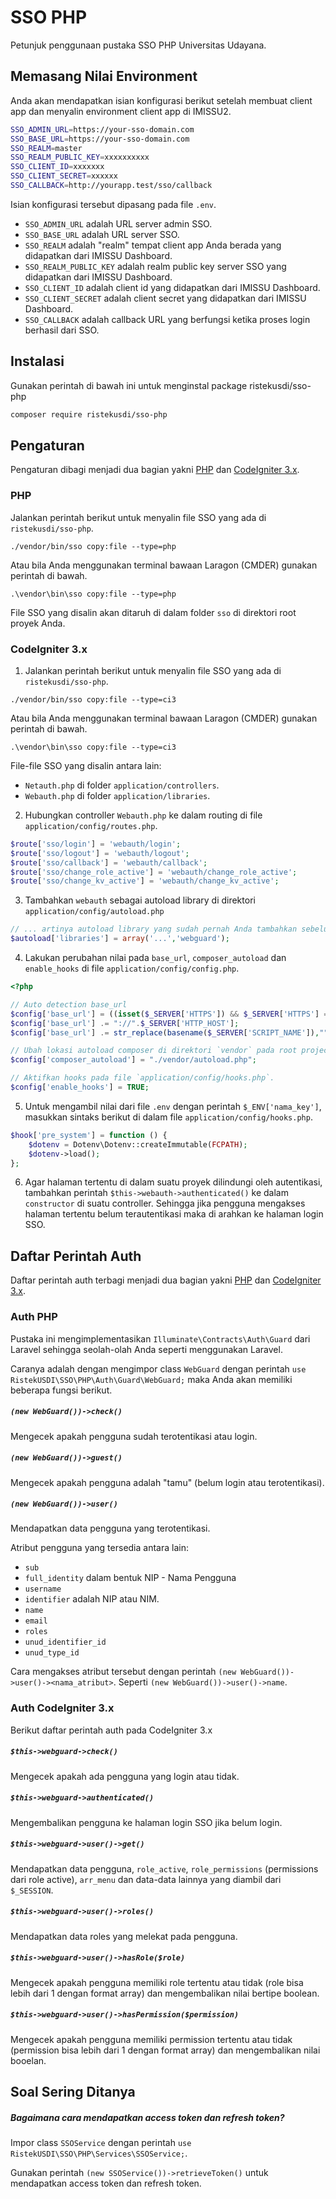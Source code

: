 # SSO PHP

Petunjuk penggunaan pustaka SSO PHP Universitas Udayana.

## Memasang Nilai Environment

Anda akan mendapatkan isian konfigurasi berikut setelah membuat client app dan menyalin environment client app di IMISSU2.

```bash
SSO_ADMIN_URL=https://your-sso-domain.com
SSO_BASE_URL=https://your-sso-domain.com
SSO_REALM=master
SSO_REALM_PUBLIC_KEY=xxxxxxxxxx
SSO_CLIENT_ID=xxxxxxx
SSO_CLIENT_SECRET=xxxxxx
SSO_CALLBACK=http://yourapp.test/sso/callback
```

Isian konfigurasi tersebut dipasang pada file `.env`.

- `SSO_ADMIN_URL` adalah URL server admin SSO.
- `SSO_BASE_URL` adalah URL server SSO.
- `SSO_REALM` adalah "realm" tempat client app Anda berada yang didapatkan dari IMISSU Dashboard.
- `SSO_REALM_PUBLIC_KEY` adalah realm public key server SSO yang didapatkan dari IMISSU Dashboard.
- `SSO_CLIENT_ID` adalah client id yang didapatkan dari IMISSU Dashboard.
- `SSO_CLIENT_SECRET` adalah client secret yang didapatkan dari IMISSU Dashboard.
- `SSO_CALLBACK` adalah callback URL yang berfungsi ketika proses login berhasil dari SSO.

## Instalasi

Gunakan perintah di bawah ini untuk menginstal package ristekusdi/sso-php

```bash
composer require ristekusdi/sso-php
```

## Pengaturan

Pengaturan dibagi menjadi dua bagian yakni [PHP](#php) dan [CodeIgniter 3.x](#codeigniter-3-x).

### PHP

Jalankan perintah berikut untuk menyalin file SSO yang ada di `ristekusdi/sso-php`.

```
./vendor/bin/sso copy:file --type=php
```

Atau bila Anda menggunakan terminal bawaan Laragon (CMDER) gunakan perintah di bawah.

```
.\vendor\bin\sso copy:file --type=php
```

File SSO yang disalin akan ditaruh di dalam folder `sso` di direktori root proyek Anda.

### CodeIgniter 3.x

1. Jalankan perintah berikut untuk menyalin file SSO yang ada di `ristekusdi/sso-php`.

```
./vendor/bin/sso copy:file --type=ci3
```

Atau bila Anda menggunakan terminal bawaan Laragon (CMDER) gunakan perintah di bawah.

```
.\vendor\bin\sso copy:file --type=ci3
```

File-file SSO yang disalin antara lain:

- `Netauth.php` di folder `application/controllers`.
- `Webauth.php` di folder `application/libraries`.

2. Hubungkan controller `Webauth.php` ke dalam routing di file `application/config/routes.php`.

```php
$route['sso/login'] = 'webauth/login';
$route['sso/logout'] = 'webauth/logout';
$route['sso/callback'] = 'webauth/callback';
$route['sso/change_role_active'] = 'webauth/change_role_active';
$route['sso/change_kv_active'] = 'webauth/change_kv_active';
```

3. Tambahkan `webauth` sebagai autoload library di direktori `application/config/autoload.php`

```php
// ... artinya autoload library yang sudah pernah Anda tambahkan sebelumnya
$autoload['libraries'] = array('...','webguard');
```

4. Lakukan perubahan nilai pada `base_url`, `composer_autoload` dan `enable_hooks` di file `application/config/config.php`.

```php
<?php

// Auto detection base_url
$config['base_url'] = ((isset($_SERVER['HTTPS']) && $_SERVER['HTTPS'] == "on") ? "https" : "http");
$config['base_url'] .= "://".$_SERVER['HTTP_HOST'];
$config['base_url'] .= str_replace(basename($_SERVER['SCRIPT_NAME']),"",$_SERVER['SCRIPT_NAME']);

// Ubah lokasi autoload composer di direktori `vendor` pada root project.
$config['composer_autoload'] = "./vendor/autoload.php";

// Aktifkan hooks pada file `application/config/hooks.php`.
$config['enable_hooks'] = TRUE;
```

5. Untuk mengambil nilai dari file `.env` dengan perintah `$_ENV['nama_key']`, masukkan sintaks berikut di dalam file `application/config/hooks.php`.

```php
$hook['pre_system'] = function () {
    $dotenv = Dotenv\Dotenv::createImmutable(FCPATH);
    $dotenv->load();
};
```

6. Agar halaman tertentu di dalam suatu proyek dilindungi oleh autentikasi, tambahkan perintah `$this->webauth->authenticated()` ke dalam `constructor` di suatu controller. Sehingga jika pengguna mengakses halaman tertentu belum terautentikasi maka di arahkan ke halaman login SSO.

## Daftar Perintah Auth

Daftar perintah auth terbagi menjadi dua bagian yakni [PHP](#auth-php) dan [CodeIgniter 3.x](#auth-codeigniter-3-x).

### Auth PHP

Pustaka ini mengimplementasikan `Illuminate\Contracts\Auth\Guard` dari Laravel sehingga seolah-olah Anda seperti menggunakan Laravel.

Caranya adalah dengan mengimpor class `WebGuard` dengan perintah `use RistekUSDI\SSO\PHP\Auth\Guard\WebGuard;` maka Anda akan memiliki beberapa fungsi berikut.

##### `(new WebGuard())->check()`

Mengecek apakah pengguna sudah terotentikasi atau login.

##### `(new WebGuard())->guest()`

Mengecek apakah pengguna adalah "tamu" (belum login atau terotentikasi).

##### `(new WebGuard())->user()`

Mendapatkan data pengguna yang terotentikasi.

Atribut pengguna yang tersedia antara lain:

- `sub`
- `full_identity` dalam bentuk NIP - Nama Pengguna
- `username`
- `identifier` adalah NIP atau NIM.
- `name`
- `email`
- `roles`
- `unud_identifier_id`
- `unud_type_id`

Cara mengakses atribut tersebut dengan perintah `(new WebGuard())->user()-><nama_atribut>`. Seperti `(new WebGuard())->user()->name`.

### Auth CodeIgniter 3.x

Berikut daftar perintah auth pada CodeIgniter 3.x

##### `$this->webguard->check()` 

Mengecek apakah ada pengguna yang login atau tidak.

##### `$this->webguard->authenticated()`

Mengembalikan pengguna ke halaman login SSO jika belum login.

##### `$this->webguard->user()->get()`

Mendapatkan data pengguna, `role_active`, `role_permissions` (permissions dari role active), `arr_menu` dan data-data lainnya yang diambil dari `$_SESSION`.

##### `$this->webguard->user()->roles()` 

Mendapatkan data roles yang melekat pada pengguna.

##### `$this->webguard->user()->hasRole($role)`

Mengecek apakah pengguna memiliki role tertentu atau tidak (role bisa lebih dari 1 dengan format array) dan mengembalikan nilai bertipe boolean.

##### `$this->webguard->user()->hasPermission($permission)`
 
Mengecek apakah pengguna memiliki permission tertentu atau tidak (permission bisa lebih dari 1 dengan format array) dan mengembalikan nilai booelan.

## Soal Sering Ditanya

##### Bagaimana cara mendapatkan access token dan refresh token?

Impor class `SSOService` dengan perintah `use RistekUSDI\SSO\PHP\Services\SSOService;`.

Gunakan perintah `(new SSOService())->retrieveToken()` untuk mendapatkan access token dan refresh token.
